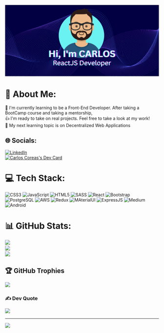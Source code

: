 <img src="https://github.com/CJ484/CJ484/blob/27640c432d306471bafdcff2acb81bddd7224db5/CARLOS%20COREAS%20v2.png" alt="Carlos Coreas ReactJS Developer Banner image"/>

# 💫 About Me:
🧠 I'm currently learning to be a Front-End Developer. After taking a BootCamp course and taking a mentorship,<br>
👍 I'm ready to take on real projects. Feel free to take a look at my work!<br>
📗 My next learning topic is on Decentralized Web Applications<br>



## 🌐 Socials:
[![LinkedIn](https://img.shields.io/badge/LinkedIn-%230077B5.svg?logo=linkedin&logoColor=white)](https://linkedin.com/in/carlos-coreas-247048101) 
<br>
<a href="https://app.daily.dev/carloscodes"><img src="https://api.daily.dev/devcards/v2/0e6g7lY1JSFnX4zQcf2n4.png?r=dq0&type=default" width="356" alt="Carlos Coreas's Dev Card"/></a>

# 💻 Tech Stack:
![CSS3](https://img.shields.io/badge/css3-%231572B6.svg?style=for-the-badge&logo=css3&logoColor=white) ![JavaScript](https://img.shields.io/badge/javascript-%23323330.svg?style=for-the-badge&logo=javascript&logoColor=%23F7DF1E) ![HTML5](https://img.shields.io/badge/html5-%23E34F26.svg?style=for-the-badge&logo=html5&logoColor=white) ![SASS](https://img.shields.io/badge/SASS-hotpink.svg?style=for-the-badge&logo=SASS&logoColor=white) ![React](https://img.shields.io/badge/react-%2320232a.svg?style=for-the-badge&logo=react&logoColor=%2361DAFB) ![Bootstrap](https://img.shields.io/badge/bootstrap-%23563D7C.svg?style=for-the-badge&logo=bootstrap&logoColor=white) ![PostgreSQL](https://img.shields.io/badge/PostgreSQL-316192?style=for-the-badge&logo=postgresql&logoColor=white) ![AWS](https://img.shields.io/badge/Amazon_AWS-232F3E?style=for-the-badge&logo=amazon-aws&logoColor=white) ![Redux](https://img.shields.io/badge/Redux-593D88?style=for-the-badge&logo=redux&logoColor=white) ![MAterialUI](https://img.shields.io/badge/Material--UI-0081CB?style=for-the-badge&logo=material-ui&logoColor=white) ![ExpressJS](https://img.shields.io/badge/Express.js-404D59?style=for-the-badge) ![Medium](https://img.shields.io/badge/Medium-12100E?style=for-the-badge&logo=medium&logoColor=white) ![Android](https://img.shields.io/badge/Android-3DDC84?style=for-the-badge&logo=android&logoColor=white)
# 📊 GitHub Stats:
![](https://github-readme-stats.vercel.app/api?username=CJ484&theme=blue-green&hide_border=false&include_all_commits=false&count_private=false)<br/>
![](https://github-readme-streak-stats.herokuapp.com/?user=CJ484&theme=blue-green&hide_border=false)<br/>
![](https://github-readme-stats.vercel.app/api/top-langs/?username=CJ484&theme=blue-green&hide_border=false&include_all_commits=false&count_private=false&layout=compact)

## 🏆 GitHub Trophies
![](https://github-profile-trophy.vercel.app/?username=CJ484&theme=radical&no-frame=false&no-bg=true&margin-w=4)

### ✍️ Dev Quote
![](https://quotes-github-readme.vercel.app/api?type=horizontal&theme=radical)

---
[![](https://visitcount.itsvg.in/api?id=CJ484&icon=0&color=7)](https://visitcount.itsvg.in)

<!-- Proudly created with GPRM ( https://gprm.itsvg.in ) -->
